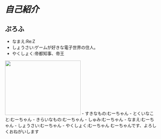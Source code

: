 # *自己紹介*
## ぷろふ
- なまえ:Re:Z
- しょうさい:ゲームが好きな電子世界の住人。
- やくしょく:帝都知事、帝王
<img src="https://cdn.discordapp.com/attachments/1016856295980146730/1098879547488862248/4_3_4.png"  width="250" height="180">
- すきなもの:むーちゃん
- とくいなこと:むーちゃん
- きらいなもの:むーちゃん
- しゅみ:むーちゃん
- なまえ:むーちゃん
- しょうさい:むーちゃん
- やくしょく:むーちゃん
むーちゃんです、よろしくおねがいします
